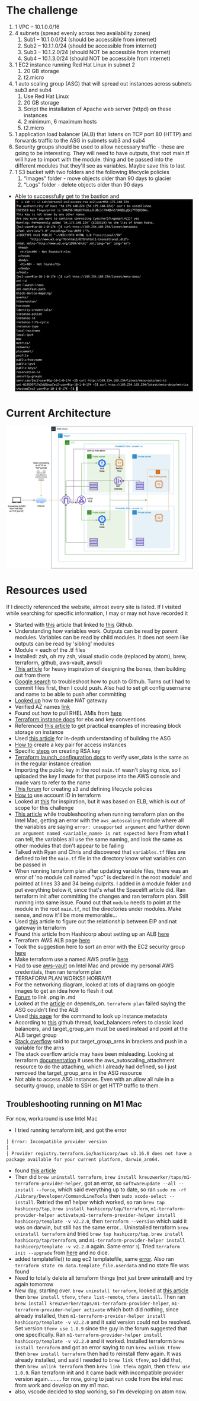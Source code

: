 # The challenge
1. 1 VPC – 10.1.0.0/16
1. 4 subnets (spread evenly across two availability zones)
    1. Sub1 – 10.1.0.0/24 (should be accessible from internet)
    1. Sub2 – 10.1.1.0/24 (should be accessible from internet)
    1. Sub3 – 10.1.2.0/24 (should NOT be accessible from internet)
    1. Sub4 – 10.1.3.0/24 (should NOT be accessible from internet)
1. 1 EC2 instance running Red Hat Linux in subnet 2
    1. 20 GB storage
    1. t2.micro
1. 1 auto scaling group (ASG) that will spread out instances across subnets sub3 and sub4
    1. Use Red Hat Linux
    1. 20 GB storage
    1. Script the installation of Apache web server (httpd) on these instances
    1. 2 minimum, 6 maximum hosts
    1. t2.micro
1. 1 application load balancer (ALB) that listens on TCP port 80 (HTTP) and forwards traffic to the ASG in subnets sub3 and sub4
1. Security groups should be used to allow necessary traffic - these are going to be interesting. They will need to have outputs, that root main.tf will have to import with the module. thing and be passed into the different modules that they'll see as variables. Maybe save this to last
1. 1 S3 bucket with two folders and the following lifecycle policies
    1. “Images” folder - move objects older than 90 days to glacier
    1. “Logs” folder - delete objects older than 90 days

- Able to successfully get to the bastion and ![view metadata](./working-bastion.png)

# Current Architecture
![Architecture diagram](./terraform-challenge-arch-diagram.drawio.png)


# Resources used
If I directly referenced the website, almost every site is listed. If I visited while searching for specific information, I may or may not have recorded it
- Started with [this](https://spacelift.io/blog/terraform-output) article that linked to [this](https://github.com/spacelift-io-blog-posts/Blog-Technical-Content/tree/master/terraform-output/modules) Github.
- Understanding how variables work. Outputs can be read by parent modules. Variables can be read by child modules. It does not seem like outputs can be read by 'sibling' modules
- Module = each of the .tf files
- Installed: zsh, oh my zsh, visual studio code (replaced by atom), brew, terraform, github, aws-vault, awscli
- [This article](https://spacelift.io/blog/terraform-output) for heavy inspiration of designing the bones, then building out from there
- [Google search](https://www.google.com/search?q=error%3A+src+refspec+main+does+not+match+any+error%3A+failed+to+push+some+refs+to+when+pushing+main+to+new+repo&oq=error%3A+src+refspec+main+does+not+match+any+error%3A+failed+to+push+some+refs+to+when+pushing+main+to+new+repo&aqs=chrome..69i57j69i58.4557j0j1&sourceid=chrome&ie=UTF-8) to troubleshoot how to push to Github. Turns out I had to commit files first, then I could push. Also had to set git config username and name to be able to push after committing
- [Looked up](https://registry.terraform.io/providers/hashicorp/aws/latest/docs/resources/nat_gateway) how to make NAT gateway
- Verified AZ names [link](https://www.google.com/search?q=availability+zones+in+aws+us-east-1&oq=availability+zones+in+aws+us-east-1&aqs=chrome..69i57.7210j0j1&sourceid=chrome&ie=UTF-8)
- Found out how to pull RHEL AMIs from [here](https://gmusumeci.medium.com/how-to-deploy-a-red-hat-enterprise-linux-rhel-ec2-instance-in-aws-using-terraform-6570ad6ee19f)
- [Terraform instance docs](https://registry.terraform.io/providers/hashicorp/aws/latest/docs/resources/instance) for ebs and key conventions
- Referenced [this article](https://thecodinginterface.com/blog/terraform-linux-ec2-ebs/) to get practical examples of increasing block storage on instance
- Used [this article](https://adamtheautomator.com/terraform-autoscaling-group/) for in-depth understanding of building the ASG
- [How to](https://registry.terraform.io/providers/hashicorp/aws/latest/docs/resources/key_pair) create a key pair for access instances
- Specific [steps](https://docs.tritondatacenter.com/public-cloud/getting-started/ssh-keys/generating-an-ssh-key-manually/manually-generating-your-ssh-key-in-mac-os-x) on creating RSA key
- [Terraform launch_configuration docs](https://registry.terraform.io/providers/hashicorp/aws/latest/docs/resources/launch_configuration) to verify user_data is the same as in the regular instance creation
- Importing the public key in the root `main.tf` wasn't playing nice, so I uploaded the key I made for that purpose into the AWS console and made vars to refer to the name
- [This forum](https://stackoverflow.com/questions/55373524/how-to-add-lifecycle-rules-to-an-s3-bucket-using-terraform) for creating s3 and defining lifecycle policies
- [How to](https://stackoverflow.com/questions/68397972/how-to-use-aws-account-id-variable-in-terraform) use account ID in terraform
- Looked at [this](https://hands-on.cloud/terraform-recipe-managing-auto-scaling-groups-and-load-balancers/) for inspiration, but it was based on ELB, which is out of scope for this challenge
- [This article](https://stackoverflow.com/questions/61512718/why-does-terraform-fail-with-an-argument-named-flow-log-destination-type-is-n) while troubleshooting when running terraform plan on the Intel Mac, getting an error with the `aws_autoscaling` module where all the variables are saying `error: unsupported argument` and further down `an argument named <variable_name> is not expected here` From what I can tell, the variables all use the same naming, and look the same as other modules that don't appear to be failing
- Talked with Ryan and Chris and discovered that `variables.tf` files are defined to let the `main.tf` file in the directory know what variables can be passed in
- When running terraform plan after updating variable files, there was an error of 'no module call named "vpc" is declared in the root module' and pointed at lines 33 and 34 being culprits. I added in a module folder and put everything below it, since that's what the Spacelift article did. Ran terraform init after committing the changes and ran terraform plan. Still running into same issue. Found out that `module` needs to point at the module in the root `main.tf`, not the directories under modules. Make sense, and now it'll be more memorable...
- Used [this](https://dev.betterdoc.org/infrastructure/2020/02/04/setting-up-a-nat-gateway-on-aws-using-terraform.html) article to figure out the relationship between EIP and nat gateway in terraform
- Found this article from Hashicorp about setting up an ALB [here](https://learn.hashicorp.com/tutorials/terraform/aws-asg)
- Terraform AWS ALB page [here](https://registry.terraform.io/providers/hashicorp/aws/latest/docs/resources/lb)
- Took the suggestion here to sort an error with the EC2 security group [here](https://www.reddit.com/r/Terraform/comments/c77ai2/vpc_security_group_ids_examples/)
- Make terraform use a named AWS profile [here](https://registry.terraform.io/providers/hashicorp/aws/latest/docs)
- Had to use [aws-vault](https://github.com/99designs/aws-vault) on Intel Mac and provide my personal AWS credentials, then ran terraform plan
- TERRAFORM PLAN WORKS!! HORRAY!!
- For the networking diagram, looked at lots of diagrams on google images to get an idea how to flesh it out
- [Forum](https://stackoverflow.com/questions/41604263/how-do-i-display-local-image-in-markdown) to link .png in .md
- Looked at the [article](https://www.terraform.io/language/meta-arguments/depends_on) on depends_on. `terraform plan` failed saying the ASG couldn't find the ALB
- Used [this page](https://docs.aws.amazon.com/AWSEC2/latest/UserGuide/instancedata-data-retrieval.html) for the command to look up instance metadata
- According to [this](github.com/terraform-aws-modules/terraform-aws-autoscaling/issues/16) github thread, load_balancers refers to classic load balancers, and target_group_arn must be used instead and point at the ALB target group
- [Stack overflow](https://stackoverflow.com/questions/50677641/add-asg-instances-in-target-group-via-terraform) said to put target_group_arns in brackets and push in a variable for the arns
- The stack overflow article may have been misleading. Looking at terraform [documentation](https://learn.hashicorp.com/tutorials/terraform/aws-asg?utm_source=WEBSITE&utm_medium=WEB_IO&utm_offer=ARTICLE_PAGE&utm_content=DOCS) it uses the aws_autoscaling_attachment resource to do the attaching, which I already had defined, so I just removed the target_group_arns in the ASG resource
- Not able to access ASG instances. Even with an allow all rule in a security grouop, unable to SSH or get HTTP traffic to them.


## Troubleshooting running on M1 Mac
For now, workaround is use Intel Mac

- I tried running terraform init, and got the error
```
│ Error: Incompatible provider version
│
│ Provider registry.terraform.io/hashicorp/aws v3.16.0 does not have a package available for your current platform, darwin_arm64.
```
- found [this article](https://discuss.hashicorp.com/t/template-v2-2-0-does-not-have-a-package-available-mac-m1/35099/3)
- Then did `brew uninstall terraform`, `brew install kreuzwerker/taps/m1-terraform-provider-helper`, got an error, so `softwareupdate --all --install --force`, which said everything up to date, so ran `sudo rm -rf /Library/Developer/CommandLineTools` then `sudo xcode-select --install`. Retried the m1 helper which worked, so ran `brew tap hashicorp/tap`, `brew install hashicorp/tap/terraform`, `m1-terraform-provider-helper activate`,`m1-terraform-provider-helper install hashicorp/template -v v2.2.0`, then `terraform --version` which said it was on darwin, but still has the same error... Uninstalled terraform `brew uninstall terraform` and tried `brew tap hashicorp/tap`, `brew install hashicorp/tap/terraform`, and `m1-terraform-provider-helper install hashicorp/template -v v2.2.0` again. Same error :(. Tried `terraform init --upgrade` from [here](https://stackoverflow.com/questions/66281882/how-can-i-get-terraform-init-to-run-on-my-apple-silicon-macbook-pro-for-the-go) and no dice.
- added templatefile() to asg ec2 templatefile, same [error](https://cloudonaut.io/terraform-incompatible-provider-version/). Also ran `terraform state rm data.template_file.userdata` and no state file was found
- Need to totally delete all terraform things (not just brew uninstall) and try again tomorrow
- New day, starting over. `brew uninstall terraform`, looked at [this article](https://discuss.hashicorp.com/t/template-v2-2-0-does-not-have-a-package-available-mac-m1/35099/7) then `brew install tfenv`, `tfenv list-remote`, `tfenv install`. Then ran `brew install kreuzwerker/taps/m1-terraform-provider-helper`, `m1-terraform-provider-helper activate` which both did nothing, since already installed, then `m1-terraform-provider-helper install hashicorp/template -v v2.2.0` and it said version could not be resolved. Set version `tfenv use 1.0.9` since the guy in the forum suggested that one specifically. Ran `m1-terraform-provider-helper install hashicorp/template -v v2.2.0` and it worked. Installed terraform `brew install terraform` and got an error saying to run `brew unlink tfenv` then `brew install terraform` then had to reinstall tfenv again. It was already installed, and said I needed to `brew link tfenv`, so I did that, then `brew unlink terraform` then `brew link tfenv` again, then `tfenv use 1.0.9`. Ran terraform init and it came back with incompatible provider version again......... for now, going to just run code from the intel mac from work and develop on my m1 mac.
- also, vscode decided to stop working, so I'm developing on atom now.

